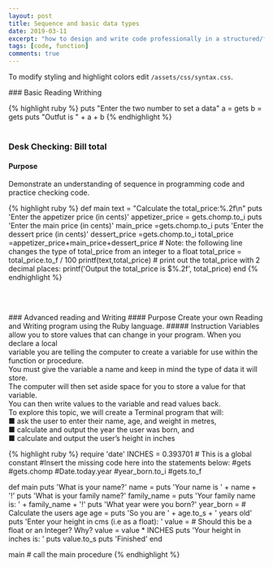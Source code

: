 ```yaml
---
layout: post
title: Sequence and basic data types
date: 2019-03-11
excerpt: "how to design and write code professionally in a structured/functional framework."
tags: [code, function]
comments: true
---
```




To modify styling and highlight colors edit `/assets/css/syntax.css`.
<p></p>
### Basic Reading Writhing

{% highlight ruby %}
puts "Enter the two number to set a data"
a = gets
b = gets
puts "Outfut is " + a + b
{% endhighlight %}
<br>
<br>
### Desk Checking: Bill total
#### Purpose
Demonstrate an understanding of sequence in programming code and practice checking code.

{% highlight ruby %}
def main
	text = "Calculate the total_price:%.2f\n"
	puts 'Enter the appetizer price (in cents)'
	appetizer_price = gets.chomp.to_i
	puts 'Enter the main price (in cents)'
	  main_price =gets.chomp.to_i
	puts 'Enter the dessert price (in cents)'
	 dessert_price =gets.chomp.to_i
	 total_price =appetizer_price+main_price+dessert_price
	# Note: the following line changes the type of total_price from an integer to a float
	total_price = total_price.to_f / 100
	printf(text,total_price)
	# print out the total_price with 2 decimal places:
	printf('Output the total_price is $%.2f', total_price)
end
{% endhighlight %}
<p>
<br>
<br>
</p>
### Advanced reading and Writing
#### Purpose
Create your own Reading and Writing program using the Ruby language.
##### Instruction
 Variables allow you to store values that can change in your program. When you declare a local<br>
variable you are telling the computer to create a variable for use within the function or procedure.<br>
You must give the variable a name and keep in mind the type of data it will store.<br>
The computer will then set aside space for you to store a value for that variable.<br>
You can then write values to the variable and read values back.<br>
To explore this topic, we will create a Terminal program that will:<br>
■ ask the user to enter their name, age, and weight in metres,<br>
■ calculate and output the year the user was born, and<br>
■ calculate and output the user’s height in inches<br>
    
{% highlight ruby %}
require 'date'
INCHES = 0.393701  # This is a global constant
#Insert the missing code here into the statements below:
#gets
#gets.chomp
#Date.today.year
#year_born.to_i
#gets.to_f

def main
	puts 'What is your name?'
	name =
	puts 'Your name is ' + name + '!'
	puts 'What is your family name?'
	family_name =
	puts 'Your family name is: ' + family_name + '!'
	puts 'What year were you born?'
	year_born =
	# Calculate the users age
	age =
	puts 'So you are ' + age.to_s + ' years old'
	puts 'Enter your height in cms (i.e as a float): '
	value =  # Should this be a float or an Integer? Why?
	value = value * INCHES
	puts 'Your height in inches is: '
	puts value.to_s
	puts 'Finished'
end

main  # call the main procedure
{% endhighlight %}


